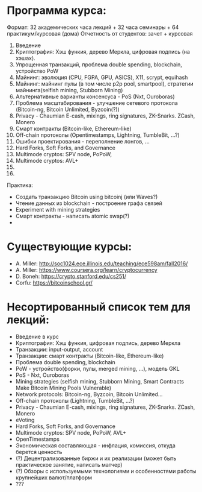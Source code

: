 # Программа курса:

Формат: 32 академических часа лекций + 32 часа семинары + 64 практикум/курсовая (дома)
Отчетность от студентов: зачет + курсовая


1. Введение
2. Криптография: Хэш функия, дерево Меркла, цифровая подпись (на хэшах).
3. Упрощенная транзакций, проблема double spending, blockchain, устройство PoW
4. Майнинг: эволюция (CPU, FGPA, GPU, ASICS), X11, scrypt, equihash
5. Майнинг: майнинг пулы (в том числе p2p pool, smartpool), стратегии майнинга(selfish mining, Stubborn Mining)
6. Альтернативные варианты консенсуса - PoS (Nxt, Ouroboras)
7. Проблема масштабирования - улучшение сетевого протокола (Bitcoin-ng, Bitcoin Unlimited, Byzcoin(?))
8. Privacy - Chaumian E-cash, mixings, ring signatures, ZK-Snarks. ZCash, Monero
9. Смарт контракты (Bitcoin-like, Ethereum-like)
10. Off-chain протоколы (Opentimestamps, Lightning, TumbleBit, ...?)  
11. Ошибки проектирования - переполнение лонгов, ...
12. Hard Forks, Soft Forks, and Governance
13. Multimode cryptos: SPV node, PoPoW,
14. Multimode cryptos: AVL+
15. 
16.

Практика:
- Создать транзакцию Bitcoin using bitcoinj (или Waves?)
- Чтение данных из blockchain - построение графа связей
- Experiment with mining strategies
- Смарт контракты - написать atomic swap(?)
- 

# Существующие курсы:

- A. Miller: http://soc1024.ece.illinois.edu/teaching/ece598am/fall2016/
- A. Miller: https://www.coursera.org/learn/cryptocurrency
- D. Boneh: https://crypto.stanford.edu/cs251/
- Corfu: https://bitcoinschool.gr/

# Несортированный список тем для лекций:
- Введение в курс
- Криптография: Хэш функия, цифровая подпись, дерево Меркла
- Транзакции: input-output, account
- Транзакции: смарт контракты (Bitcoin-like, Ethereum-like)
- Проблема double spending, blockchain
- PoW - устройство(форки, пулы, merged mining, ...), модель GKL 
- PoS - Nxt, Ouroboras
- Mining strategies (selfish mining, Stubborn Mining, Smart Contracts Make Bitcoin Mining Pools Vulnerable)
- Network protocols: Bitcoin-ng, Byzcoin, Bitcoin Unlimited...
- Off-chain протоколы (Lightning, TumbleBit, ...?) 
- Privacy - Chaumian E-cash, mixings, ring signatures, ZK-Snarks. ZCash, Monero
- eVoting
- Hard Forks, Soft Forks, and Governance
- Multimode cryptos: SPV node, PoPoW, AVL+
- OpenTimestamps
- Экономическая составляющая - инфлация, комиссия, откуда берется ценность
- (?) Децентрализованные биржи и их реализации (может быть практическое занятие, написать матчер)
- (?) Обзоры с используемыми технологиями и особенностями работы крупнейших валют/платформ
- ???






